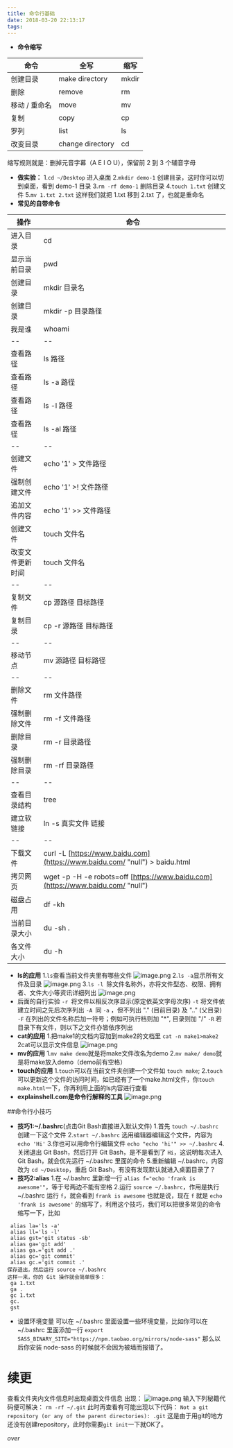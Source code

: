 ```yaml
---
title: 命令行基础
date: 2018-03-20 22:13:17
tags:
---
```

- **命令缩写**

|命令|	全写|	缩写|
|-----|------------|------------|
|创建目录|	make directory|	mkdir|
|删除	|remove|	rm|
|移动 / 重命名|	move|	mv|
|复制	|copy	|cp|
|罗列	|list|	ls|
|改变目录|	change directory|	cd|
缩写规则就是：删掉元音字幕（A E I O U），保留前 2 到 3 个辅音字母
- **做实验：**
1.`cd ~/Desktop` 进入桌面
2.`mkdir demo-1` 创建目录，这时你可以切到桌面，看到 demo-1 目录
3.`rm -rf demo-1` 删除目录
4.`touch 1.txt` 创建文件
5.`mv 1.txt 2.txt` 这样我们就把 1.txt 移到 2.txt 了，也就是重命名
- **常见的自带命令**

| 操作 | 命令 |
| --- | --- |
| 进入目录 | cd |
| 显示当前目录 | pwd |
| 创建目录 | mkdir 目录名 |
| 创建目录 | mkdir -p 目录路径 |
| 我是谁 | whoami |
| -- | -- |
| 查看路径 | ls 路径 |
| 查看路径 | ls -a 路径 |
| 查看路径 | ls -l 路径 |
| 查看路径 | ls -al 路径 |
| -- | -- |
| 创建文件 | echo '1' > 文件路径 |
| 强制创建文件 | echo '1' >! 文件路径 |
| 追加文件内容 | echo '1' >> 文件路径 |
| 创建文件 | touch 文件名 |
| 改变文件更新时间 | touch 文件名 |
| -- | -- |
| 复制文件 | cp 源路径 目标路径 |
| 复制目录 | cp -r 源路径 目标路径 |
| -- | -- |
| 移动节点 | mv 源路径 目标路径 |
| -- | -- |
| 删除文件 | rm 文件路径 |
| 强制删除文件 | rm -f 文件路径 |
| 删除目录 | rm -r 目录路径 |
| 强制删除目录 | rm -rf 目录路径 |
| -- | -- |
| 查看目录结构 | tree |
| 建立软链接 | ln -s 真实文件 链接 |
| -- | -- |
| 下载文件 | curl -L [https://www.baidu.com](https://www.baidu.com/ "null") > baidu.html |
| 拷贝网页 | wget -p -H -e robots=off [https://www.baidu.com](https://www.baidu.com/ "null") |
| 磁盘占用 | df -kh |
| 当前目录大小 | du -sh . |
| 各文件大小 | du -h |
- **ls的应用**
1.`ls`查看当前文件夹里有哪些文件
![image.png](https://upload-images.jianshu.io/upload_images/11007474-585fad2d148c48e2.png?imageMogr2/auto-orient/strip%7CimageView2/2/w/1240)
2.`ls -a`显示所有文件及目录
![image.png](https://upload-images.jianshu.io/upload_images/11007474-d5b871b291bf70e7.png?imageMogr2/auto-orient/strip%7CimageView2/2/w/1240)
3.`ls -l `除文件名称外，亦将文件型态、权限、拥有者、文件大小等资讯详细列出
![image.png](https://upload-images.jianshu.io/upload_images/11007474-05d6eea68d9fd565.png?imageMogr2/auto-orient/strip%7CimageView2/2/w/1240)
- 后面的自行实验
`-r `将文件以相反次序显示(原定依英文字母次序)
`-t` 将文件依建立时间之先后次序列出
`-A `同 `-a` ，但不列出 "." (目前目录) 及 ".." (父目录)
`-F` 在列出的文件名称后加一符号；例如可执行档则加 "*", 目录则加 "/"
`-R` 若目录下有文件，则以下之文件亦皆依序列出
- **cat的应用**
1.把make1的文档内容加到make2的文档里
`cat -n make1>make2` 
2cat可以显示文件信息
![image.png](https://upload-images.jianshu.io/upload_images/11007474-2953624f83abbc6f.png?imageMogr2/auto-orient/strip%7CimageView2/2/w/1240)
- **mv的应用**
1.`mv make demo`就是将make文件改名为demo
2.`mv make/ demo`就是将make放入demo（demo前有空格）
- **touch的应用**
1.`touch`可以在当前文件夹创建一个文件如 `touch make`;
2.`touch`可以更新这个文件的访问时间，如已经有了一个make.html文件，你`touch make.html`一下，你再利用上面的ls内容进行查看
- **explainshell.com是命令行解释的工具**
![image.png](https://upload-images.jianshu.io/upload_images/11007474-ce54ca75ccdac46a.png?imageMogr2/auto-orient/strip%7CimageView2/2/w/600)

##命令行小技巧
- **技巧1:~/.bashrc**(点击Git Bash直接进入默认文件)
1.首先 `touch ~/.bashrc` 创建一下这个文件
2.`start ~/.bashrc` 选用编辑器编辑这个文件，内容为 `echo 'Hi'`
3.你也可以用命令行编辑文件 `echo "echo 'hi'" >> ~/.bashrc`
4.关闭退出 Git Bash，然后打开 Git Bash，是不是看到了 `Hi`，这说明每次进入 Git Bash，就会优先运行 ~/.bashrc 里面的命令
5.重新编辑 ~/.bashrc，内容改为 `cd ~/Desktop`，重启 Git Bash，有没有发现默认就进入桌面目录了？
- **技巧2:alias**
1.在 ~/.bashrc 里新增一行 `alias f="echo 'frank is awesome'"`，等于号两边不能有空格
2.运行 `source ~/.bashrc`，作用是执行 ~/.bashrc
运行 `f`，就会看到 `frank is awesome`
也就是说，现在 `f` 就是 `echo 'frank is awesome'` 的缩写了，利用这个技巧，我们可以把很多常见的命令缩写一下，比如  
```
 alias la='ls -a'
 alias ll='ls -l'
 alias gst='git status -sb'
 alias ga='git add'
 alias ga.='git add .'
 alias gc='git commit'
 alias gc.='git commit .'
保存退出，然后运行 source ~/.bashrc
这样一来，你的 Git 操作就会简单很多：
 ga 1.txt
 ga .
 gc 1.txt
 gc.
 gst
```
- 设置环境变量
可以在 ~/.bashrc 里面设置一些环境变量，比如你可以在 ~/.bashrc 里面添加一行
`export SASS_BINARY_SITE="https://npm.taobao.org/mirrors/node-sass"`
那么以后你安装 node-sass 的时候就不会因为被墙而报错了。
# 续更
查看文件夹内文件信息时出现桌面文件信息
出现： ![image.png](https://upload-images.jianshu.io/upload_images/11007474-42c7c5bbca6717a4.png?imageMogr2/auto-orient/strip%7CimageView2/2/w/600)
输入下列秘籍代码便可解决：
`rm -rf ~/.git`
此时再查看有可能出现以下代码：
`Not a git repository (or any of the parent directories): .git`
这是由于用git的地方还没有创建repository，此时你需要`git init`一下就OK了。

*over*
